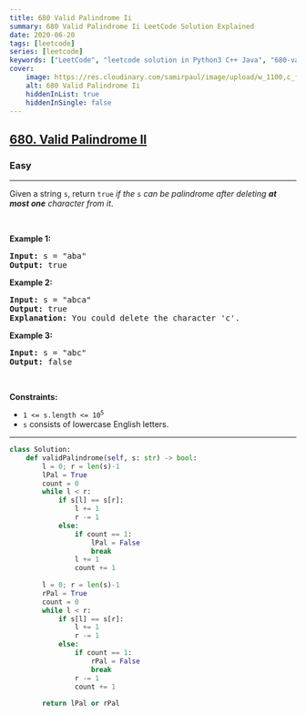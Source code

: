 ```yaml
---
title: 680 Valid Palindrome Ii
summary: 680 Valid Palindrome Ii LeetCode Solution Explained
date: 2020-06-20
tags: [leetcode]
series: [leetcode]
keywords: ["LeetCode", "leetcode solution in Python3 C++ Java", "680-valid-palindrome-ii LeetCode Solution Explained"]
cover:
    image: https://res.cloudinary.com/samirpaul/image/upload/w_1100,c_fit,co_rgb:FFFFFF,l_text:Arial_75_bold:680 Valid Palindrome Ii - Solution Explained/problem-solving.webp
    alt: 680 Valid Palindrome Ii
    hiddenInList: true
    hiddenInSingle: false
---
```



<h2><a href="https://leetcode.com/problems/valid-palindrome-ii/">680. Valid Palindrome II</a></h2><h3>Easy</h3><hr><div><p>Given a string <code>s</code>, return <code>true</code> <em>if the </em><code>s</code><em> can be palindrome after deleting <strong>at most one</strong> character from it</em>.</p>

<p>&nbsp;</p>
<p><strong>Example 1:</strong></p>

<pre><strong>Input:</strong> s = "aba"
<strong>Output:</strong> true
</pre>

<p><strong>Example 2:</strong></p>

<pre><strong>Input:</strong> s = "abca"
<strong>Output:</strong> true
<strong>Explanation:</strong> You could delete the character 'c'.
</pre>

<p><strong>Example 3:</strong></p>

<pre><strong>Input:</strong> s = "abc"
<strong>Output:</strong> false
</pre>

<p>&nbsp;</p>
<p><strong>Constraints:</strong></p>

<ul>
	<li><code>1 &lt;= s.length &lt;= 10<sup>5</sup></code></li>
	<li><code>s</code> consists of lowercase English letters.</li>
</ul>
</div>

---




```python
class Solution:
    def validPalindrome(self, s: str) -> bool:
        l = 0; r = len(s)-1
        lPal = True
        count = 0
        while l < r:
            if s[l] == s[r]:
                l += 1
                r -= 1
            else:
                if count == 1:
                    lPal = False
                    break
                l += 1
                count += 1
        
        l = 0; r = len(s)-1
        rPal = True
        count = 0
        while l < r:
            if s[l] == s[r]:
                l += 1
                r -= 1
            else:
                if count == 1:
                    rPal = False
                    break
                r -= 1
                count += 1
        
        return lPal or rPal
    
```
